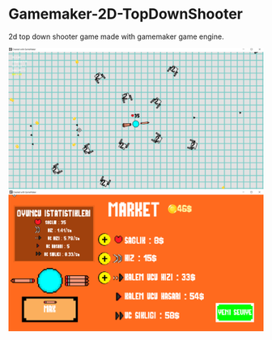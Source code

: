 # Gamemaker-2D-TopDownShooter
2d top down shooter game made with gamemaker game engine.

![Main Scene in the game](game_play.png)
![Shop scene in the game](game_shop.png)